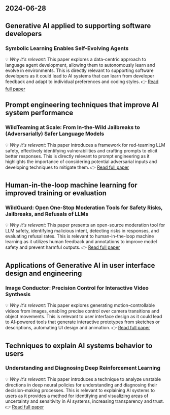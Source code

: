 ## 2024-06-28

## Generative AI applied to supporting software developers
###  Symbolic Learning Enables Self-Evolving Agents
💡 *Why it's relevant*: This paper explores a data-centric approach to language agent development, allowing them to autonomously learn and evolve in environments.  This is directly relevant to supporting software developers as it could lead to AI systems that can learn from developer feedback and adapt to individual preferences and coding styles. 
👉 [ Read full paper](https://arxiv.org/pdf/2406.18532)

## Prompt engineering techniques that improve AI system performance
###  WildTeaming at Scale: From In-the-Wild Jailbreaks to (Adversarially) Safer Language Models
💡 *Why it's relevant*: This paper introduces a framework for red-teaming LLM safety, effectively identifying vulnerabilities and crafting prompts to elicit better responses. This is directly relevant to prompt engineering as it highlights the importance of considering potential adversarial inputs and developing techniques to mitigate them. 
👉 [ Read full paper](https://arxiv.org/pdf/2406.18510)

## Human-in-the-loop machine learning for improved training or evaluation
###  WildGuard: Open One-Stop Moderation Tools for Safety Risks, Jailbreaks, and Refusals of LLMs
💡 *Why it's relevant*: This paper presents an open-source moderation tool for LLM safety, identifying malicious intent, detecting risks in responses, and evaluating refusal rates. This is relevant to human-in-the-loop machine learning as it utilizes human feedback and annotations to improve model safety and prevent harmful outputs. 
👉 [ Read full paper](https://arxiv.org/pdf/2406.18495)

## Applications of Generative AI in user interface design and engineering
###  Image Conductor: Precision Control for Interactive Video Synthesis
💡 *Why it's relevant*: This paper explores generating motion-controllable videos from images, enabling precise control over camera transitions and object movements.  This is relevant to user interface design as it could lead to AI-powered tools that generate interactive prototypes from sketches or descriptions, automating UI design and animation.
👉 [ Read full paper](https://arxiv.org/pdf/2406.15339)

## Techniques to explain AI systems behavior to users
###  Understanding and Diagnosing Deep Reinforcement Learning
💡 *Why it's relevant*: This paper introduces a technique to analyze unstable directions in deep neural policies for understanding and diagnosing their decision-making processes. This is relevant to explaining AI systems to users as it provides a method for identifying and visualizing areas of uncertainty and sensitivity in AI systems, increasing transparency and trust.
👉 [ Read full paper](https://arxiv.org/pdf/2406.16979) 
